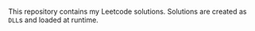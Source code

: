 This repository contains my Leetcode solutions.
Solutions are created as `DLL`s and loaded at runtime.